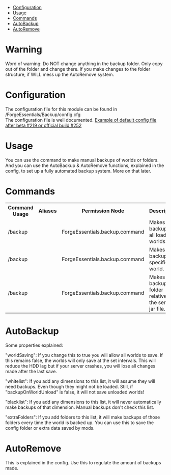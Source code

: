 * [Configuration](#config)
* [Usage](#use)
* [Commands](#command)
* [AutoBackup](#autobackup)
* [AutoRemove](#autoremove)

# Warning
Word of warning:
Do NOT change anything in the backup folder. Only copy out of the folder and change there. If you make changes to the folder structure, if WILL mess up the AutoRemove system.

# Configuration <a name="config"></a>
The configuration file for this module can be found in <serverDir>/ForgeEssentials/Backup/config.cfg  
The configuration file is well documented.
[Example of default config file after beta #219 or official build #252](http://pastebin.com/raw.php?i=Lv5wSTgr)

# Usage <a name="use"></a>
You can use the command to make manual backups of worlds or folders.
And you can use the AutoBackup & AutoRemove functions, explained in the config, to set up a fully automated backup system. More on that later.

# Commands <a name="command"></a>
<table>
	<tr>
		<th>Command Usage</th>
		<th>Aliases</th>
		<th>Permission Node</th>
		<th>Description</th>
	</tr>
	<tr>
		<td>/backup</td>
		<td></td>
		<td>ForgeEssentials.backup.command</td>
		<td>Makes a backup of all loaded worlds.</td>
	</tr>
        <tr>
		<td>/backup <dimensionID></td>
		<td></td>
		<td>ForgeEssentials.backup.command</td>
		<td>Makes a backup of a specific world.</td>
	</tr>
        <tr>
		<td>/backup <folder></td>
		<td></td>
		<td>ForgeEssentials.backup.command</td>
		<td>Makes a backup a folder relative to the server's jar file.</td>
	</tr>
	<tr>
</table>

# AutoBackup <a name="autobackup"></a>
Some properties explained:

"worldSaving":
If you change this to true you will allow all worlds to save. If this remains false, the worlds will only save at the set intervals.
This will reduce the HDD lag but if your server crashes, you will lose all changes made after the last save.

"whitelist":
If you add any dimensions to this list, it will assume they will need backups. Even though they might not be loaded. Still, if "backupOnWorldUnload" is false, it will not save unloaded worlds!

"blacklist":
If you add any dimensions to this list, it will never automatically make backups of that dimension. Manual backups don't check this list.

"extraFolders":
If you add folders to this list, it will make backups of those folders every time the world is backed up. You can use this to save the config folder or extra data saved by mods.

# AutoRemove <a name="autoremove"></a>
This is explained in the config. Use this to regulate the amount of backups made.
